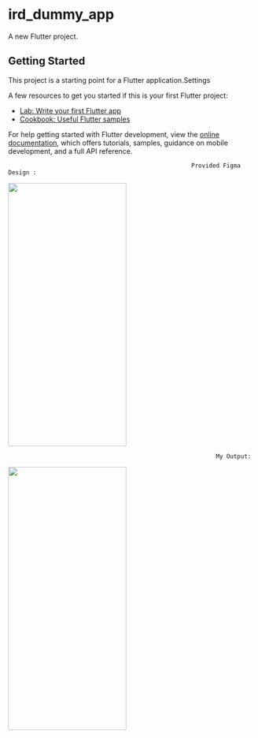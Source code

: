 # ird_dummy_app

A new Flutter project.

## Getting Started

This project is a starting point for a Flutter application.Settings


    
                
    

        
          

A few resources to get you started if this is your first Flutter project:

- [Lab: Write your first Flutter app](https://docs.flutter.dev/get-started/codelab)
- [Cookbook: Useful Flutter samples](https://docs.flutter.dev/cookbook)

For help getting started with Flutter development, view the
[online documentation](https://docs.flutter.dev/), which offers tutorials,
samples, guidance on mobile development, and a full API reference.

                                                        Provided Figma Design :


<img src="https://user-images.githubusercontent.com/43911685/216789230-df8c6414-37d2-4f74-b13b-ec8194d2bc29.png" width="240" height="534">



                                                               My Output:

<img src="https://user-images.githubusercontent.com/43911685/216789106-5c2f3311-0d7b-4821-b5fc-fe8c9cbbc060.png" width="240" height="534">
